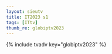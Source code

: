 ```yaml
--- 
layout: sieutv
title: IT2023 s1
tags: [ITtv]
thumb_re: globiptv2023
---
```

{% include tvadv key="globiptv2023" %} 

